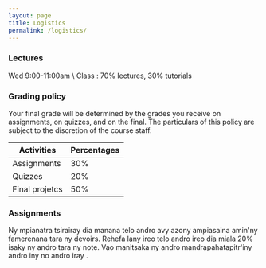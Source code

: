 ```yaml
---
layout: page
title: Logistics
permalink: /logistics/
---
```


### Lectures
Wed 9:00-11:00am \\
Class : 70% lectures, 30% tutorials

### Grading policy

Your final grade will be determined by the grades you receive on assignments, on quizzes, and on the final. The particulars of this policy are subject to the discretion of the course staff.

| Activities     | Percentages |
| ----------- | ----------- |
| Assignments      | 30%       |
| Quizzes   | 20%        |
| Final projetcs   | 50%        |

### Assignments

Ny mpianatra tsirairay dia manana telo andro avy azony ampiasaina amin'ny famerenana tara ny devoirs. Rehefa lany ireo telo andro ireo dia miala 20% isaky ny andro tara ny note. Vao manitsaka ny andro mandrapahatapitr'iny andro iny no andro iray .